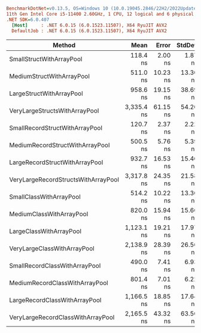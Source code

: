 ``` ini

BenchmarkDotNet=v0.13.5, OS=Windows 10 (10.0.19045.2846/22H2/2022Update)
11th Gen Intel Core i5-11400 2.60GHz, 1 CPU, 12 logical and 6 physical cores
.NET SDK=6.0.407
  [Host]     : .NET 6.0.15 (6.0.1523.11507), X64 RyuJIT AVX2
  DefaultJob : .NET 6.0.15 (6.0.1523.11507), X64 RyuJIT AVX2


```
|                              Method |       Mean |    Error |   StdDev |   Gen0 |   Gen1 | Allocated |
|------------------------------------ |-----------:|---------:|---------:|-------:|-------:|----------:|
|            SmallStructWithArrayPool |   118.4 ns |  2.00 ns |  1.87 ns | 0.1669 |      - |   1.02 KB |
|           MediumStructWithArrayPool |   511.0 ns | 10.23 ns | 13.30 ns | 0.4930 |      - |   3.02 KB |
|            LargeStructWithArrayPool |   958.6 ns | 19.15 ns | 38.69 ns | 0.8192 |      - |   5.02 KB |
|       VeryLargeStructsWithArrayPool | 3,335.4 ns | 61.15 ns | 54.20 ns | 1.7929 |      - |  11.02 KB |
|      SmallRecordStructWithArrayPool |   120.7 ns |  2.37 ns |  2.22 ns | 0.1670 |      - |   1.02 KB |
|     MediumRecordStructWithArrayPool |   500.5 ns |  5.76 ns |  5.39 ns | 0.4930 |      - |   3.02 KB |
|      LargeRecordStructWithArrayPool |   932.7 ns | 16.53 ns | 15.46 ns | 0.8192 |      - |   5.02 KB |
| VeryLargeRecordStructsWithArrayPool | 3,317.8 ns | 24.35 ns | 21.58 ns | 1.7929 |      - |  11.02 KB |
|             SmallClassWithArrayPool |   514.2 ns | 10.22 ns | 13.30 ns | 0.5493 | 0.0067 |   3.37 KB |
|            MediumClassWithArrayPool |   820.0 ns | 15.94 ns | 15.66 ns | 0.8039 | 0.0143 |   4.93 KB |
|             LargeClassWithArrayPool | 1,123.1 ns | 19.21 ns | 17.97 ns | 1.0586 | 0.0248 |   6.49 KB |
|         VeryLargeClassWithArrayPool | 2,138.9 ns | 28.39 ns | 26.56 ns | 1.8234 | 0.0725 |  11.18 KB |
|       SmallRecordClassWithArrayPool |   490.0 ns |  7.41 ns |  6.93 ns | 0.5493 | 0.0067 |   3.37 KB |
|      MediumRecordClassWithArrayPool |   801.4 ns |  7.01 ns |  6.22 ns | 0.8039 | 0.0143 |   4.93 KB |
|       LargeRecordClassWithArrayPool | 1,166.5 ns | 18.85 ns | 17.64 ns | 1.0586 | 0.0248 |   6.49 KB |
|   VeryLargeRecordClassWithArrayPool | 2,165.5 ns | 43.32 ns | 63.50 ns | 1.8234 | 0.0725 |  11.18 KB |
